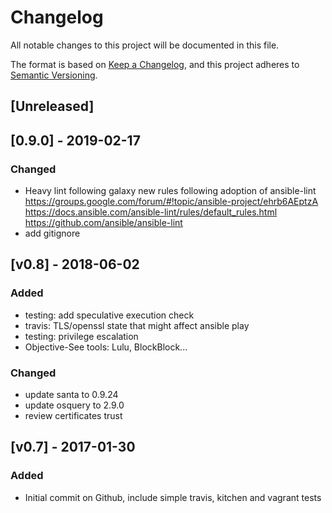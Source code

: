 # Changelog
All notable changes to this project will be documented in this file.

The format is based on [Keep a Changelog](https://keepachangelog.com/en/1.0.0/),
and this project adheres to [Semantic Versioning](https://semver.org/spec/v2.0.0.html).

## [Unreleased]

## [0.9.0] - 2019-02-17

### Changed
- Heavy lint following galaxy new rules following adoption of ansible-lint
https://groups.google.com/forum/#!topic/ansible-project/ehrb6AEptzA
https://docs.ansible.com/ansible-lint/rules/default_rules.html
https://github.com/ansible/ansible-lint
- add gitignore

## [v0.8] - 2018-06-02

### Added
- testing: add speculative execution check
- travis: TLS/openssl state that might affect ansible play
- testing: privilege escalation
- Objective-See tools: Lulu, BlockBlock...

### Changed
- update santa to 0.9.24
- update osquery to 2.9.0
- review certificates trust

## [v0.7] - 2017-01-30

### Added
- Initial commit on Github, include simple travis, kitchen and vagrant tests
